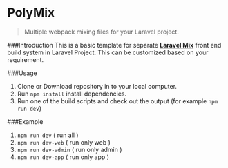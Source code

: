 PolyMix
===

> Multiple webpack mixing files for your Laravel project. 

###Introduction
This is a basic template for separate [__Laravel Mix__](https://github.com/JeffreyWay/laravel-mix) front end build system in Laravel Project. This can be customized based on your requirement.



###Usage

1. Clone or Download repository in to your local computer.
2. Run `npm install` install dependencies.
3. Run one of the build scripts and check out the output (for example `npm run dev`)

###Example

1. `npm run dev` ( run all )
2. `npm run dev-web` ( run only web )
3. `npm run dev-admin` ( run only admin )
3. `npm run dev-app` ( run only app )
